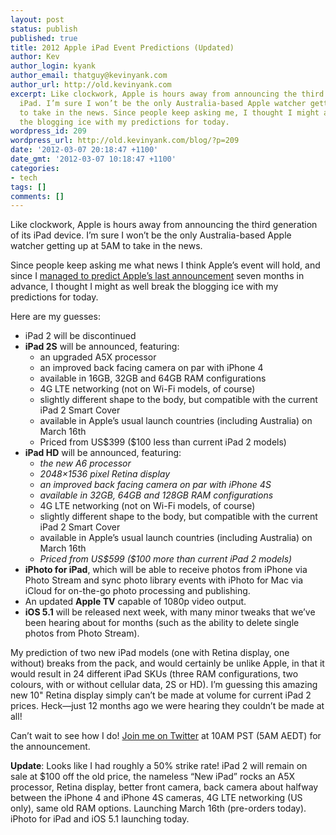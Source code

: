 ```yaml
---
layout: post
status: publish
published: true
title: 2012 Apple iPad Event Predictions (Updated)
author: Kev
author_login: kyank
author_email: thatguy@kevinyank.com
author_url: http://old.kevinyank.com
excerpt: Like clockwork, Apple is hours away from announcing the third generation
  iPad. I’m sure I won’t be the only Australia-based Apple watcher getting up at 5AM
  to take in the news. Since people keep asking me, I thought I might as well break
  the blogging ice with my predictions for today.
wordpress_id: 209
wordpress_url: http://old.kevinyank.com/blog/?p=209
date: '2012-03-07 20:18:47 +1100'
date_gmt: '2012-03-07 10:18:47 +1100'
categories:
- tech
tags: []
comments: []
---
```

<p>Like clockwork, Apple is hours away from announcing the third generation of its iPad device. I’m sure I won’t be the only Australia-based Apple watcher getting up at 5AM to take in the news.</p>
<p>Since people keep asking me what news I think Apple’s event will hold, and since I <a href="http://twitter.com/sentience/statuses/93670918903169024">managed to predict Apple’s last announcement</a> seven months in advance, I thought I might as well break the blogging ice with my predictions for today.</p>
<p>Here are my guesses:</p>
<ul>
<li>iPad 2 will be discontinued</li>
<li><strong>iPad 2S</strong> will be announced, featuring:
<ul>
<li>an upgraded A5X processor</li>
<li>an improved back facing camera on par with iPhone 4</li>
<li>available in 16GB, 32GB and 64GB RAM configurations</li>
<li>4G LTE networking (not on Wi-Fi models, of course)</li>
<li>slightly different shape to the body, but compatible with the current iPad 2 Smart Cover</li>
<li>available in Apple’s usual launch countries (including Australia) on March 16th</li>
<li>Priced from US$399 ($100 less than current iPad 2 models)</li>
</ul>
</li>
<li><strong>iPad HD</strong> will be announced, featuring:
<ul>
<li><em>the new A6 processor</em></li>
<li><em>2048×1536 pixel Retina display</em></li>
<li><em>an improved back facing camera on par with iPhone 4S</em></li>
<li><em>available in 32GB, 64GB and 128GB RAM configurations</em></li>
<li>4G LTE networking (not on Wi-Fi models, of course)</li>
<li>slightly different shape to the body, but compatible with the current iPad 2 Smart Cover</li>
<li>available in Apple’s usual launch countries (including Australia) on March 16th</li>
<li><em>Priced from US$599 ($100 more than current iPad 2 models)</em></li>
</ul>
</li>
<li><strong>iPhoto for iPad</strong>, which will be able to receive photos from iPhone via Photo Stream and sync photo library events with iPhoto for Mac via iCloud for on-the-go photo processing and publishing.</li>
<li>An updated <strong>Apple TV</strong> capable of 1080p video output.</li>
<li><strong>iOS 5.1</strong> will be released next week, with many minor tweaks that we’ve been hearing about for months (such as the ability to delete single photos from Photo Stream).</li>
</ul>
<p>My prediction of two new iPad models (one with Retina display, one without) breaks from the pack, and would certainly be unlike Apple, in that it would result in 24 different iPad SKUs (three RAM configurations, two colours, with or without cellular data, 2S or HD). I’m guessing this amazing new 10" Retina display simply can’t be made at volume for current iPad 2 prices. Heck—just 12 months ago we were hearing they couldn’t be made at all!</p>
<p>Can’t wait to see how I do! <a href="https://twitter.com/sentience">Join me on Twitter</a> at 10AM PST (5AM AEDT) for the announcement.</p>
<p><strong>Update</strong>: Looks like I had roughly a 50% strike rate! iPad 2 will remain on sale at $100 off the old price, the nameless “New iPad” rocks an A5X processor, Retina display, better front camera, back camera about halfway between the iPhone 4 and iPhone 4S cameras, 4G LTE networking (US only), same old RAM options. Launching March 16th (pre-orders today). iPhoto for iPad and iOS 5.1 launching today.</p>
